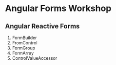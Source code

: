 # Angular Forms Workshop

## Angular Reactive Forms

1. FormBuilder
2. FromControl
3. FormGroup
4. FormArray
5. ControlValueAccessor
